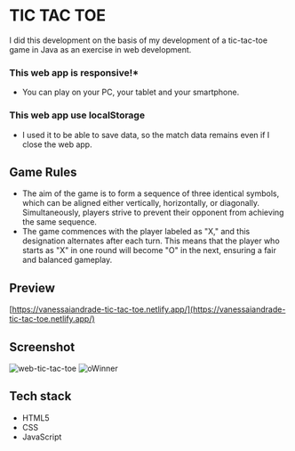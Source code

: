 # TIC TAC TOE

I did this development on the basis of my development of a tic-tac-toe game in Java as an exercise in web development.

### This web app is responsive!*
* You can play on your PC, your tablet and your smartphone.

### This web app use localStorage
* I used it to be able to save data, so the match data remains even if I close the web app.


## Game Rules

- The aim of the game is to form a sequence of three identical symbols, which can be aligned either vertically, horizontally, or diagonally. Simultaneously, players strive to prevent their opponent from achieving the same sequence.
- The game commences with the player labeled as "X," and this designation alternates after each turn. This means that the player who starts as "X" in one round will become "O" in the next, ensuring a fair and balanced gameplay.


## Preview

[https://vanessaiandrade-tic-tac-toe.netlify.app/](https://vanessaiandrade-tic-tac-toe.netlify.app/)


## Screenshot

![web-tic-tac-toe](https://github.com/vanessaiandrade/tictactoe-web/assets/104696266/727d01e5-7293-4c2c-8ab5-34d07938f7f9)
![oWinner](https://github.com/vanessaiandrade/tictactoe-web/assets/104696266/2bacdd82-79f5-44a6-a589-34028ce91f62)


## Tech stack 
- HTML5
- CSS
- JavaScript
